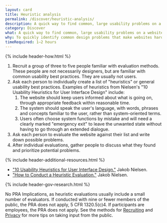```yaml
---
layout: card
title: Heuristic analysis
permalink: /discover/heuristic-analysis/
description: A quick way to find common, large usability problems on a website.
category: Discover
what: A quick way to find common, large usability problems on a website.
why: To quickly identify common design problems that make websites hard to use without conducting more involved user research.
timeRequired: 1–2 hours
---
```


{% include header-how.html %}

1. Recruit a group of three to five people familiar with evaluation methods. These people are not necessarily designers, but are familiar with common usability best practices. They are usually not users.  
1. Ask each person to individually create a list of "heuristics" or general usability best practices. Examples of heuristics from Nielsen's "10 Usability Heuristics for User Interface Design" include:
    1.  The website should keep users informed about what is going on, through appropriate feedback within reasonable time.
    1.  The system should speak the user's language, with words, phrases and concepts familiar to the user, rather than system-oriented terms.
    1. Users often choose system functions by mistake and will need a clearly marked "emergency exit" to leave the unwanted state without having to go through an extended dialogue.
1. Ask each person to evaluate the website against their list and write down possible problems.
1. After individual evaluations, gather people to discuss what they found and prioritize potential problems.

{% include header-additional-resources.html %}

- ["10 Usability Heuristics for User Interface Design."](http://www.nngroup.com/articles/ten-usability-heuristics/) Jakob Nielsen.
- ["How to Conduct a Heuristic Evaluation."](http://www.nngroup.com/articles/how-to-conduct-a-heuristic-evaluation/) Jakob Nielsen.

<section class="method--section method--section--government-considerations" markdown="1" > {% include header-gov-research.html %}

No PRA Implications, as heuristic evaluations usually include a small number of evaluators. If conducted with nine or fewer members of the public, the PRA does not apply, 5 CFR 1320.5(c)4. If participants are employees, the PRA does not apply. See the methods for [Recruiting](/fundamentals/recruiting/) and [Privacy](/fundamentals/privacy/) for more tips on taking input from the public.
</section>
